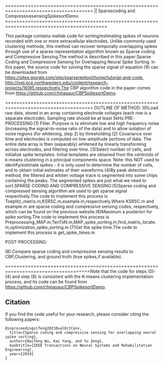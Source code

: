 =====================================================================================
||  Sparsecoding and CompressivesensingSpikesortDemo ==========================================================================================

This package contains matlab code for sorting/estimating spikes of
 neurons recorded with one or more extracellular electrodes.  Unlike
commonly used clustering methods, this method can recover temporally 
overlapping spikes through use of a sparse representation algorithm known as 
Sparse coding and Compressive Sensing.The method is described in this paper:Sparse Coding and Compressive Sensing for Overlapping Neural Spike Sorting. In this paper, the source code for solving the sparse signal of equation (9) can be downloaded from  https://sites.google.com/site/sparsereptool/home/tutorial-and-code, http://ivpl.ece.northwestern.edu/content/research-projects/16195,respectively.The CBP algorithm code in the paper comes from https://github.com/chinasaur/CBPSpikesortDemo.

=====================================================================================
OUTLINE OF METHOD: (0)Load raw data, stored in an array containing electrode voltages (each row is a separate electrode). Sampling rate should be at least 5kHz.PRE-PROCESSING:(1) Filter. Purpose is to eliminate low and high frequency noise (increasing the signal-to-noise ratio of the data) and to allow isolation of noise regions (for whitening, step 2) by thresholding.(2) Covariance over time and electrodes is computed on low-amplitude portions of data. The entire data array is then (separably) whitened by linearly transforming across electrodes, and filtering over time. (3)Select number of cells, and initialize spike templates. Initial templates are obtained from the centroids of k-means clustering in a principal components space. Note: this NOT used to identify/estimate spikes - it is only used to determine the number of cells, and to obtain initial estimates of their waveforms.(4)By peak detection method, the filtered and whiten voltage trace is segmented into some chips containing the peaks. The segmented spikes are just what we need to sort.SPARSE CODING AND COMPRESSIVE SENSING:(5)Sparse coding and compressed sensing algorithm are used to get sparse signal respectively.The code to implement this process is Toeplitz_matrix.m,KSRSC.m,example.m,respectively.Where KSRSC.m and example.m are sparse coding and compressive sensing codes, respectively, which can be found on the previous website.(6)Maximum a posteriori for spike sorting.The code to implement this process is Preprocessing_MAP.m,TenToN.m,MAP_spike_sorting.m,find_matrix_locate.m,optimization_spike_sorting.m.(7)Get the spike time.The code to implement this process is get_spike_times.m

 POST-PROCESSING:

(8) Compare sparse coding and compressive sensing results to CBP,Clustering, and ground truth (true spikes,if available).

====================================================================================Note that the code for steps (0)-(4) and step (8) is consistent with the K-means clustering implementation process, and its code can be found from https://github.com/chinasaur/CBPSpikesortDemo.
 
## Citation
If you find the code useful for your research, please consider citing the following papers:
```
@inproceedings{feng2021DualOctConv,
  title={Sparse coding and compressive sensing for overlapping neural spike sorting},
  author={Haifeng Wu, Kai Yang, and Yu Zeng},
  booktitle={IEEE Transactions on Neural Systems and Rehabilitation Engineering},
  year={2018}
}
